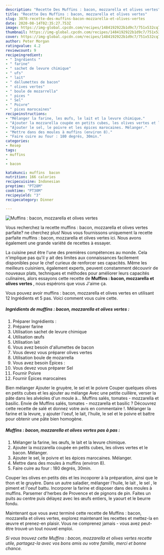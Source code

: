 ```yaml
---
description: "Recette Des Muffins : bacon, mozzarella et olives vertes"
title: "Recette Des Muffins : bacon, mozzarella et olives vertes"
slug: 3078-recette-des-muffins-bacon-mozzarella-et-olives-vertes
date: 2020-08-14T02:35:27.753Z
image: https://img-global.cpcdn.com/recipes/1484192922b1d9c7/751x532cq70/muffins-bacon-mozzarella-et-olives-vertes-photo-principale-de-la-recette.jpg
thumbnail: https://img-global.cpcdn.com/recipes/1484192922b1d9c7/751x532cq70/muffins-bacon-mozzarella-et-olives-vertes-photo-principale-de-la-recette.jpg
cover: https://img-global.cpcdn.com/recipes/1484192922b1d9c7/751x532cq70/muffins-bacon-mozzarella-et-olives-vertes-photo-principale-de-la-recette.jpg
author: Peter Morgan
ratingvalue: 4.2
reviewcount: 9
recipeingredient:
- " Ingrdients "
- " farine"
- " sachet de levure chimique"
- " ufs"
- " lait"
- " dallumettes de bacon"
- " olives vertes"
- " boule de mozarrella"
- " pices "
- " Sel"
- " Poivre"
- " pices marocaines"
recipeinstructions:
- "Mélanger la farine, les œufs, le lait et la levure chimique."
- "Ajouter la mozzarella coupée en petits cubes, les olives vertes et le bacon. Mélanger."
- "Ajouter le sel, le poivre et les épices marocaines. Mélanger."
- "Mettre dans des moules à muffins (environ 8)."
- "Faire cuire au four : 180 degrés, 30min."
categories:
- Resep
tags:
- muffins
- 
- bacon

katakunci: muffins  bacon 
nutrition: 166 calories
recipecuisine: Indonesian
preptime: "PT28M"
cooktime: "PT30M"
recipeyield: "3"
recipecategory: Dinner

---
```



![Muffins : bacon, mozzarella et olives vertes](https://img-global.cpcdn.com/recipes/1484192922b1d9c7/751x532cq70/muffins-bacon-mozzarella-et-olives-vertes-photo-principale-de-la-recette.jpg)

Vous recherchez la recette muffins : bacon, mozzarella et olives vertes parfaite? ne cherchez plus! Nous vous fournissons uniquement la recette parfaite muffins : bacon, mozzarella et olives vertes ici. Nous avons également une grande variété de recettes à essayer.

La cuisine peut être l'une des premières compétences au monde. Cela n'implique pas qu'il y ait des limites aux connaissances facilement disponibles pour le chef curieux de renforcer ses capacités. Même les meilleurs cuisiniers, également experts, peuvent constamment découvrir de nouveaux plats, techniques et méthodes pour améliorer leurs capacités culinaires, alors essayons cette recette de <strong> Muffins : bacon, mozzarella et olives vertes </strong>, nous espérons que vous J'aime ça.

<!--inarticleads1-->

Vous pouvez avoir muffins : bacon, mozzarella et olives vertes en utilisant 12 Ingrédients et 5 pas. Voici comment vous cuire cette.

##### Ingrédients de muffins : bacon, mozzarella et olives vertes :

1. Préparer  Ingrédients :
1. Préparer  farine
1. Utilisation  sachet de levure chimique
1. Utilisation  œufs
1. Utilisation  lait
1. Vous avez besoin  d&#39;allumettes de bacon
1. Vous devez vous préparer  olives vertes
1. Utilisation  boule de mozarrella
1. Vous avez besoin  Épices :
1. Vous devez vous préparer  Sel
1. Fournir  Poivre
1. Fournir  Épices marocaines


Bien mélanger Ajouter le gruyère, le sel et le poivre Couper quelques olives en petits cubes et les ajouter au mélange Avec une petite cuillère, verser la pâte dans les alvéoles d&#39;un moule à… Muffins salés, tomates - mozzarella et basilic. Envie de Muffins salés, tomates - mozzarella et basilic ? Découvrez cette recette de salé et donnez votre avis en commentaire !. Mélanger la farine et la levure, y ajouter l&#39;oeuf, le lait, l&#39;huile, le sel et le poivre et battre pour obtenir une pâte bien homogène. 

<!--inarticleads2-->

##### Muffins : bacon, mozzarella et olives vertes pas à pas :

1. Mélanger la farine, les œufs, le lait et la levure chimique.
1. Ajouter la mozzarella coupée en petits cubes, les olives vertes et le bacon. Mélanger.
1. Ajouter le sel, le poivre et les épices marocaines. Mélanger.
1. Mettre dans des moules à muffins (environ 8).
1. Faire cuire au four : 180 degrés, 30min.


Couper les olives en petits dés et les incoporer à la préparation, ainsi que le thon et le gruyère. Dans un autre saladier, mélanger l&#39;huile, le lait , le sel , le piment et l&#39;oeuf battu. Incorporer la farine et disposer dans des moules à muffins. Parsemer d&#39;herbes de Provence et de pignons de pin. Faites un puits au centre puis délayez avec les œufs entiers, le yaourt et le beurre fondu. 

<!--inarticleads1-->

<p>
Maintenant que vous avez terminé cette recette de Muffins : bacon, mozzarella et olives vertes, explorez maintenant les recettes et mettez-la en œuvre et prenez-en plaisir. Vous ne comprenez jamais - vous avez peut-être trouvé un tout nouvel emploi.
</p>

<p>
<i>Si vous trouvez cette Muffins : bacon, mozzarella et olives vertes recette utile, partagez-la avec vos bons amis ou votre famille, merci et bonne chance.</i>
</p>
